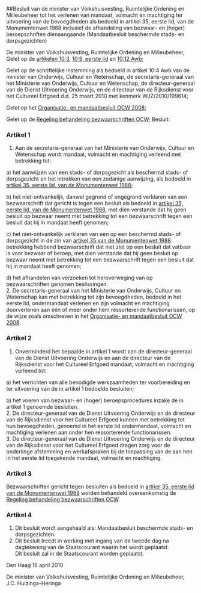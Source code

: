 <meta http-equiv='Content-Type' content='text/html; charset=utf-8' />

##Besluit van de minister van Volkshuisvesting, Ruimtelijke Ordening en Milieubeheer tot het verlenen van mandaat, volmacht en machtiging ter uitvoering van de bevoegdheden als bedoeld in artikel 35, eerste lid, van de Monumentenwet 1988 inclusief de afhandeling van bezwaar- en (hoger) beroepschriften dienaangaande (Mandaatbesluit beschermde stads- en dorpsgezichten)

De minister van Volkshuisvesting, Ruimtelijke Ordening en Milieubeheer,  
Gelet op de [artikelen 10:3](../../../../../../../wet/algemene/wet/bestuursrecht/BWBR0005537/README.md), [10:9, eerste lid](../../../../../../../wet/algemene/wet/bestuursrecht/BWBR0005537/README.md) en [10:12 Awb](../../../../../../../wet/algemene/wet/bestuursrecht/BWBR0005537/README.md);

Gelet op de schriftelijke instemming als bedoeld in artikel 10:4 Awb van de minister van Onderwijs, Cultuur en Wetenschap, de secretaris-generaal van het Ministerie van Onderwijs, Cultuur en Wetenschap, de directeur-generaal van de Dienst Uitvoering Onderwijs, en de directeur van de Rijksdienst voor het Cultureel Erfgoed d.d. 25 maart 2010 met kenmerk WJZ/2010/199614;

Gelet op het [Organisatie- en mandaatbesluit OCW 2008](../../../../../../../ministeriele-regeling/organisatie-/en/mandaatbesluit/ocw/2008/BWBR0023543/README.md);

Gelet op de [Regeling behandeling bezwaarschriften OCW](../../../../../../../ministeriele-regeling/regeling/behandeling/bezwaarschriften/ocw/BWBR0023195/README.md);
Besluit:    

### Artikel  1  

1.  Aan de secretaris-generaal van het Ministerie van Onderwijs, Cultuur en Wetenschap wordt mandaat, volmacht en machtiging verleend met betrekking tot: 

a) het aanwijzen van een stads- of dorpsgezicht als beschermd stads- of dorpsgezicht en het intrekken van een zodanige aanwijzing, als bedoeld in [artikel 35, eerste lid, van de Monumentenwet 1988](../../../../../../../wet/monumentenwet/1988/BWBR0004471/README.md);  

b) het niet-ontvankelijk, danwel gegrond of ongegrond verklaren van een bezwaarschrift dat gericht is tegen een besluit als bedoeld in [artikel 35, eerste lid, van de Monumentenwet 1988](../../../../../../../wet/monumentenwet/1988/BWBR0004471/README.md), met dien verstande dat hij geen besluit op bezwaar neemt met betrekking tot een bezwaarschrift tegen een besluit dat hij in mandaat heeft genomen;  

c) het niet-ontvankelijk verklaren van een op een beschermd stads- of dorpsgezicht in de zin van [artikel 35 van de Monumentenwet 1988](../../../../../../../wet/monumentenwet/1988/BWBR0004471/README.md) betrekking hebbend bezwaarschrift dat niet ziet op een besluit dat vatbaar is voor bezwaar of beroep, met dien verstande dat hij geen besluit op bezwaar neemt met betrekking tot een bezwaarschrift tegen een besluit dat hij in mandaat heeft genomen;  

d) het afhandelen van verzoeken tot heroverweging van op bezwaarschriften genomen beslissingen.     
2.  De secretaris-generaal van het Ministerie van Onderwijs, Cultuur en Wetenschap kan met betrekking tot zijn bevoegdheden, bedoeld in het eerste lid, ondermandaat verlenen en zijn volmacht en machtiging doorverlenen aan één of meer onder hem ressorterende functionarissen, op de wijze zoals omschreven in het [Organisatie- en mandaatbesluit OCW 2008](../../../../../../../ministeriele-regeling/organisatie-/en/mandaatbesluit/ocw/2008/BWBR0023543/README.md).  

### Artikel  2  

1.  Onverminderd het bepaalde in artikel 1 wordt aan de directeur-generaal van de Dienst Uitvoering Onderwijs en aan de directeur van de Rijksdienst voor het Cultureel Erfgoed mandaat, volmacht en machtiging verleend tot: 

a) het verrichten van alle benodigde werkzaamheden ter voorbereiding en ter uitvoering van de in artikel 1 bedoelde besluiten;  

b) het voeren van bezwaar- en (hoger) beroepsprocedures inzake de in artikel 1 genoemde besluiten.     
2.  De directeur-generaal van de Dienst Uitvoering Onderwijs en de directeur van de Rijksdienst voor het Cultureel Erfgoed kunnen met betrekking tot hun bevoegdheden, genoemd in het eerste lid ondermandaat, volmacht en machtiging verlenen aan onder hen ressorterende functionarissen.   
3.  De directeur-generaal van de Dienst Uitvoering Onderwijs en de directeur van de Rijksdienst voor het Cultureel Erfgoed dragen zorg voor de onderlinge afstemming en werkafspraken bij de toepassing van de aan hen in het eerste lid toegekende mandaat, volmacht en machtiging.  

### Artikel  3  

Bezwaarschriften gericht tegen besluiten als bedoeld in [artikel 35, eerste lid van de Monumentenwet 1988](../../../../../../../wet/monumentenwet/1988/BWBR0004471/README.md) worden behandeld overeenkomstig de [Regeling behandeling bezwaarschriften OCW](../../../../../../../ministeriele-regeling/regeling/behandeling/bezwaarschriften/ocw/BWBR0023195/README.md). 

### Artikel  4  

1.  Dit besluit wordt aangehaald als: Mandaatbesluit beschermde stads- en dorpsgezichten.   
2.  Dit besluit treedt in werking met ingang van de tweede dag na dagtekening van de Staatscourant waarin het wordt geplaatst.  
Dit besluit zal in de Staatscourant worden geplaatst.   

Den Haag 
16 april 2010   

De 
minister van Volkshuisvesting, Ruimtelijke Ordening en Milieubeheer, 
J.C. Huizinga-Heringa     
